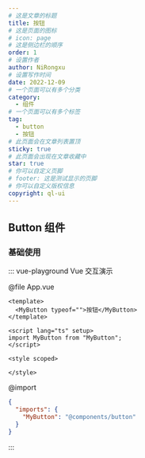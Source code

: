 ```yaml
---
# 这是文章的标题
title: 按钮
# 这是页面的图标
# icon: page
# 这是侧边栏的顺序
order: 1
# 设置作者
author: NiRongxu
# 设置写作时间
date: 2022-12-09
# 一个页面可以有多个分类
category:
  - 组件
# 一个页面可以有多个标签
tag:
  - button
  - 按钮
# 此页面会在文章列表置顶
sticky: true
# 此页面会出现在文章收藏中
star: true
# 你可以自定义页脚
# footer: 这是测试显示的页脚
# 你可以自定义版权信息
copyright: ql-ui
---
```



## Button 组件
### 基础使用

::: vue-playground Vue 交互演示

@file App.vue

```vue
<template>
  <MyButton typeof="">按钮</MyButton>
</template>

<script lang="ts" setup>
import MyButton from "MyButton";
</script>

<style scoped>

</style>

```

@import

```json
{
  "imports": {
    "MyButton": "@components/button"
  }
}
```


:::
